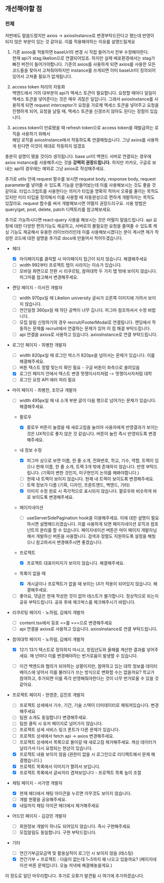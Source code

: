 ## 개선해야할 점

### 전체

저번에도 말씀드렸지만 axios -> axiosInstance로 변경부탁드린다고 했는데 반영이 되지 않은 부분이 있는 것 같아요.
이를 적용해야하는 이유를 설명드릴게요

1. 기존 axios를 적용하면 baseUrl의 변경 시 직접 들어가서 전부 수정해야한다.  
   현재 api가 stag.likelion으로 연결되어있죠. 하지만 실제 배포환경에서는 stag가 빠진 버전이 들어가야합니다. 기존의 axios를 사용하게 되면 axios를 사용한 모든 코드들을 찾아서 고쳐줘야하지만 instance를 쓰게되면 이미 baseUrl이 정의되어있어서 고쳐줄 필요가 없게됩니다.

2. access token 처리의 자동화  
   백엔드에서 거의 대부분의 api가 액세스 토큰이 필요합니다. 요청할 때마다 일일이 액세스 토큰을 넣어준다는 것은 매우 귀찮은 일입니다.
   그래서 axiosInstance를 사용하게 되면 request interceptor가 요청을 가로채 액세스 토큰을 넣어주고 요청을 진행하게 되어, 요청을 날릴 때, 액세스 토큰을 신경쓰지 않아도 된다는 장점이 있습니다.

3. access token이 만료됐을 때 refresh token으로 access token을 재발급하는 로직을 사용하기 위해서  
   해당 로직을 axiosInstance에서 작동하도록 연결해뒀습니다. 그냥 axios를 사용하게 된다면 이것이 제대로 작동하지 않겠죠

충분히 설명이 됐을 것이라 생각됩니다. base url이 백엔드 서버로 연결되는 경우에 axios instance를 사용해주시는 것을 **강력히 권장드립니다.** 하지만 카카오, 구글로 보내는 api의 경우에는 예외로 그냥 axios로 작성해주세요.

추가로 utils 안에 request 함수를 보시면 request body, response body, request parameter를 넣어줄 수 있도록 기능을 만들어놨는데 이를 사용해보시는 것도 좋을 것 같아요. 타입스크립트를 사용한다는 의미가 타입을 명확히 적어서 오류를 줄이는 목적도 있지만 미리 타입을 정의해서 이를 사용할 때 자동완성으로 편하게 개발하자는 목적도 있잖아요. request 함수를 써서 개발해보시면 어떨지 권장드리구요. 사용 방법은 query/get, post, delete, patch 디렉토리를 참고해보세요.

추가로 가능하시다면 react-query 사용을 해보시는 것은 어떨지 말씀드립니다. api 요청에 대한 다양한 편의기능도 제공하고, 서버로의 불필요한 요청을 줄여줄 수 있도록 캐싱 기능도 제공해서 유용한 라이브러리인데 이를 사용해보시겠다는 분이 계시면 제가 작성한 코드에 대한 설명을 추가로 docs에 만들어서 적어두겠습니다.

-   헤더

    -   [x] 마이페이지를 클릭할 시 마이페이지 접근이 되지 않습니다. 해결해주세요
    -   [ ] width 992부터 프로젝트 탭이 사라지는 이슈가 있습니다.
    -   [ ] 모바일 화면으로 전환 시 리쿠르팅, 참여대학 두 가지 탭 밖에 보이지 않습니다. 피그마를 참고해서 변경해주세요.

-   랜딩 페이지 - 이서진 개발자

    -   [ ] width 970px일 때 Likelion university 글씨가 오른쪽 이미지에 가려서 보이지 않습니다.
    -   [ ] 연간일정 360px일 때 하단 공백이 너무 깁니다. 피그마 참조하셔서 수정 바랍니다.
    -   [ ] 모집 알림 신청하기의 경우 recruit/FooterModal로 연결됩니다. 랜딩에서 작동하는 문제를 recruit에서 연결하는 문제가 있어 이 점 해결 부탁드립니다.
    -   [ ] api 연결을 axios로 사용하고 있습니다. axiosInstance로 연결 부탁드립니다.

-   로그인 페이지 - 최병찬 개발자

    -   [ ] width 820px일 때 로그인 박스가 820px을 넘어서는 문제가 있습니다. 이를 해결해주세요.
    -   [ ] 버튼 텍스트 정렬 맞는지 확인 필요 - 구글 버튼이 좌측으로 쏠려있음
    -   [x] 로그인 페이지 안에서 텍스트 변경 멋쟁이사자처럼 -> 멋쟁이사자처럼 대학
    -   [ ] 로그인 요청 API 에러 처리 필요

-   마이 페이지 - 최병찬, 조민규 개발자

    -   [ ] width 495px일 때 내 소개 부분 글이 다음 행으로 넘어가는 문제가 있습니다. 해결해주세요.

    -   팔로우

        -   [x] 팔로우 버튼이 눌렸을 때 새로고침을 눌러야 사용자에게 반영결과가 보이는 것은 UX적으로 좋지 않은 것 같습니다. 버튼이 눌린 즉시 반영되도록 변경해주세요.

    -   내 정보 수정

        -   [x] 피그마 상으로 보면 이름, 한 줄 소개, 전화번호, 학교, 기수, 역할, 트랙이 있으나 현재 이름, 한 줄 소개, 트랙 3개 밖에 존재하지 않습니다. 반영 부탁드립니다. (기획이 변한 것인지, 미구현인지 논의를 해봐야합니다.)
        -   [ ] 현재 내 트랙이 보이지 않습니다. 현재 내 트랙이 보이도록 변경해주세요.
        -   [ ] 트랙 정보가 다름 (기획, 디자인, 프론트엔드, 백엔드, 기타)
        -   [x] 이미지 수정 완료 시 즉각적으로 표시되지 않습니다. 팔로우와 비슷하게 바로 보이도록 변경해주세요.

    -   페이지네이션

        -   [ ] useServerSidePagination hook을 이용해주세요. 이에 대한 설명이 필요하시면 설명해드리겠습니다. 이를 사용하게 되면 페이지네이션 로직과 컴포넌트의 분리를 할 수 있습니다. 페이지네이션 버튼은 마이 페이지 개발자님께서 개발하신 버튼을 사용합니다. 검색과 정렬도 지원하도록 설정을 해뒀으니 참고하셔서 변경해주시면 좋겠습니다.

    -   프로젝트

        -   [x] 프로젝트 대표이미지가 보이지 않습니다. 해결해주세요.

    -   목록이 없을 때

        -   [x] 게시글이나 프로젝트가 없을 때 보이는 UI가 적용이 되어있지 않습니다. 해결해주세요.

    -   [ ] 좋아요, 댓글은 현재 작성한 것이 없어 테스트가 불가합니다. 정상적으로 되는지 공유 부탁드립니다. 공유 후에 체크박스를 체크해주시기 바랍니다.

-   리쿠르팅 페이지 - 노하림, 김예지 개발자

    -   [ ] content.tsx에서 등호 ==를 ===으로 변경해주세요
    -   [ ] api 연결을 axios로 사용하고 있습니다. axiosInstance로 연결 부탁드립니다.

-   참여대학 페이지 - 노하림, 김예지 개발자

    -   [x] 12기 13기 텍스트로 정의하지 마시고, 창립년도와 올해를 계산한 결과를 넣어주세요. 매 년마다 이를 변경해야하는 번거로움이 발생할 수 있습니다.

    -   [ ] 이건 백엔드와 협의가 되야하는 상황이지만, 참여하고 있는 대학 정보를 데이터베이스에 넣어서 이를 불러다가 쓰는 방식으로 변화할 수는 없을까요? 학교가 참여하고, 추가되면 이를 즉각 반영해줘야한다는 것이 너무 번거로울 수 있을 것 같아요.

-   프로젝트 페이지 - 한영준, 김진호 개발자

    -   [ ] 프로젝트 상세에서 기수, 기간, 기술 스택이 더미데이터로 채워져있습니다. 변경해주세요
    -   [ ] 팀원 소개도 동일합니다 변경해주세요.
    -   [ ] 팀원 클릭 시 유저 페이지로 넘어가지 않습니다.
    -   [ ] 프로젝트 상세 서비스 링크 폰트가 다른 문제가 있습니다.
    -   [ ] 프로젝트 상세에서 fetch api -> axios 변경해주세요.
    -   [ ] 프로젝트 상세에서 목록으로 돌아갈 때 새로고침 제거해주세요. 캐싱 데이터가 날라가서 다시 요청되는 현상이 있습니다.
    -   [x] 프로젝트 내용 보이지 않음 (권한이 없을 시 로그인으로 리디렉트해서 문제 해결했습니다.)
    -   [x] 프로젝트 목록에서 이미지가 짤려서 보입니다.
    -   [x] 프로젝트 목록에서 글씨끼리 겹쳐보입니다 - 프로젝트 목록 높이 조절

-   채팅 페이지 - 서가영 개발자

    -   [x] 현재 헤더에서 채팅 아이콘을 누르면 아무것도 보이지 않습니다.
    -   [ ] 개발 현황을 공유해주세요.
    -   [x] 내일까지 채팅 아이콘 헤더에서 제거해주세요

-   어드민 페이지 - 김강민 개발자

    -   [ ] 회원정보 개발이 하나도 되어있지 않습니다. 즉시 구현해주세요
    -   [ ] 모집알림도 동일합니다. 구현 부탁드립니다.

-   기타
    -   [ ] 연간기부금모금액 및 활용실적이 로그인 시 보이지 않음 (테스팅)
    -   [x] 연간기부 + 프로젝트 : 다음이 없는데 1~5까지 왜 나오고 있을까요? (페이지네이션 버튼 문제입니다. 오늘 저녁에 해결해놓을게요.)

이 정도로 일단 마무리합니다. 추가로 오류가 발견될 시 여기에 추가하겠습니다.
